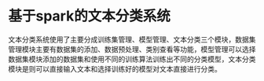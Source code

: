 # 基于spark的文本分类系统

文本分类系统使用了主要分成训练集管理、模型管理、文本分类三个模块，数据集管理模块主要有数据集的添加、数据预处理、类别查看等功能，模型管理可以选择数据集模块添加的数据集和使用不同的训练算法训练出不同的分类模型，文本分类模块是则可以直接输入文本和选择训练好的模型对文本直接进行分类。